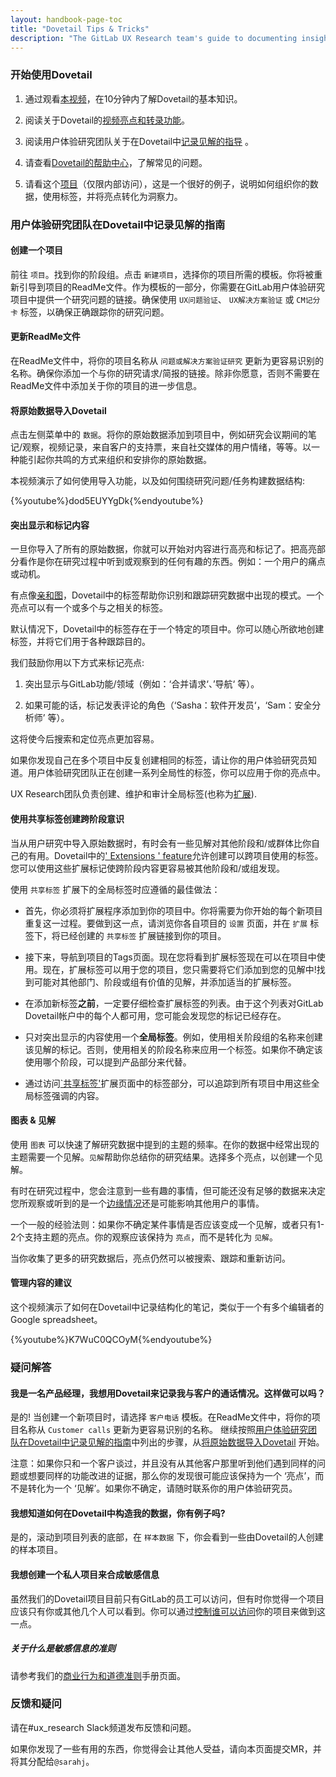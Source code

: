 ```yaml
---
layout: handbook-page-toc
title: "Dovetail Tips & Tricks"
description: "The GitLab UX Research team's guide to documenting insights in Dovetail"
---
```



### 开始使用Dovetail

1. 通过观看[本视频](https://dovetailapp.com/help/videos/getting-started-with-dovetail/)，在10分钟内了解Dovetail的基本知识。

1. 阅读关于Dovetail的[视频亮点和转录功能](https://dovetailapp.com/features/video-audio-transcription-for-research/)。

1. 阅读用户体验研究团队关于在Dovetail中[记录见解的指导](/handbook/engineering/ux/dovetail/#the-ux-research-teams-guide-to-documenting-insights-in-dovetail) 。

1. 请查看[Dovetail的帮助中心](https://dovetailapp.com/help/)，了解常见的问题。 

1. 请看这个[项目](https://dovetailapp.com/projects/7fa7fb97-1c9e-41ab-ad3a-55a32987b048/readme)（仅限内部访问），这是一个很好的例子，说明如何组织你的数据，使用标签，并将亮点转化为洞察力。

### 用户体验研究团队在Dovetail中记录见解的指南

#### 创建一个项目
前往 `项目`。找到你的阶段组。点击 `新建项目`，选择你的项目所需的模板。你将被重新引导到项目的ReadMe文件。作为模板的一部分，你需要在GitLab用户体验研究项目中提供一个研究问题的链接。确保使用 `UX问题验证`、 `UX解决方案验证` 或 `CM记分卡` 标签，以确保正确跟踪你的研究问题。


####  更新ReadMe文件
在ReadMe文件中，将你的项目名称从 `问题或解决方案验证研究` 更新为更容易识别的名称。确保你添加一个与你的研究请求/简报的链接。除非你愿意，否则不需要在ReadMe文件中添加关于你的项目的进一步信息。

#### 将原始数据导入Dovetail
点击左侧菜单中的 `数据`。将你的原始数据添加到项目中，例如研究会议期间的笔记/观察，视频记录，来自客户的支持票，来自社交媒体的用户情绪，等等。以一种能引起你共鸣的方式来组织和安排你的原始数据。

本视频演示了如何使用导入功能，以及如何围绕研究问题/任务构建数据结构:

{%youtube%}dod5EUYYgDk{%endyoutube%}

#### 突出显示和标记内容
一旦你导入了所有的原始数据，你就可以开始对内容进行高亮和标记了。把高亮部分看作是你在研究过程中听到或观察到的任何有趣的东西。例如：一个用户的痛点或动机。

有点像[亲和图](https://en.wikipedia.org/wiki/Affinity_diagram)，Dovetail中的标签帮助你识别和跟踪研究数据中出现的模式。一个亮点可以有一个或多个与之相关的标签。

默认情况下，Dovetail中的标签存在于一个特定的项目中。你可以随心所欲地创建标签，并将它们用于各种跟踪目的。 

我们鼓励你用以下方式来标记亮点:

1. 突出显示与GitLab功能/领域（例如：‘合并请求‘、’导航‘ 等）。

1. 如果可能的话，标记发表评论的角色（‘Sasha：软件开发员‘，‘Sam：安全分析师’ 等）。 

这将使今后搜索和定位亮点更加容易。

如果你发现自己在多个项目中反复创建相同的标签，请让你的用户体验研究员知道。用户体验研究团队正在创建一系列全局性的标签，你可以应用于你的亮点中。

UX Research团队负责创建、维护和审计全局标签(也称为[扩展](https://dovetailapp.com/help/organize-your-data/migrate-to-extension/)). 

#### 使用共享标签创建跨阶段意识
当从用户研究中导入原始数据时，有时会有一些见解对其他阶段和/或群体比你自己的有用。Dovetail中的[' Extensions ' feature](https://dovetailapp.com/blog/extensions/)允许创建可以跨项目使用的标签。您可以使用这些扩展标记使跨阶段内容更容易被其他阶段和/或组发现。

使用 `共享标签` 扩展下的全局标签时应遵循的最佳做法：

* 首先，你必须将扩展程序添加到你的项目中。你将需要为你开始的每个新项目重复这一过程。要做到这一点，请浏览你各自项目的 `设置` 页面，并在 `扩展` 标签下，将已经创建的 `共享标签` 扩展链接到你的项目。 

* 接下来，导航到项目的Tags页面。现在您将看到扩展标签现在可以在项目中使用。现在，扩展标签可以用于您的项目，您只需要将它们添加到您的见解中!找到可能对其他部门、阶段或组有价值的见解，并添加适当的扩展标签。

* 在添加新标签**之前**，一定要仔细检查扩展标签的列表。由于这个列表对GitLab Dovetail帐户中的每个人都可用，您可能会发现您的标记已经存在。

* 只对突出显示的内容使用一个**全局标签**。例如，使用相关阶段组的名称来创建该见解的标记。否则，使用相关的阶段名称来应用一个标签。如果你不确定该使用哪个阶段，可以提到产品部分来代替。 

* 通过访问[`共享标签'](https://dovetailapp.com/extensions/ca949f13-ef23-44c7-9a46-dbdbc10f9739/tags/b/c5265347-0f70-4691-a3de-c6373d82b4d9)扩展页面中的标签部分，可以追踪到所有项目中用这些全局标签强调的内容。

#### 图表 & 见解
使用 `图表` 可以快速了解研究数据中提到的主题的频率。在你的数据中经常出现的主题需要一个见解。`见解`帮助你总结你的研究结果。选择多个亮点，以创建一个见解。 

有时在研究过程中，您会注意到一些有趣的事情，但可能还没有足够的数据来决定您所观察或听到的是一个[边缘情况](https://en.wikipedia.org/wiki/Edge_case)还是可能影响其他用户的事情。

一个一般的经验法则：如果你不确定某件事情是否应该变成一个见解，或者只有1-2个支持主题的亮点。你的观察应该保持为 `亮点`，而不是转化为 `见解`。

当你收集了更多的研究数据后，亮点仍然可以被搜索、跟踪和重新访问。

#### 管理内容的建议
这个视频演示了如何在Dovetail中记录结构化的笔记，类似于一个有多个编辑者的Google spreadsheet。

{%youtube%}K7WuC0QCOyM{%endyoutube%}

### 疑问解答

#### 我是一名产品经理，我想用Dovetail来记录我与客户的通话情况。这样做可以吗？

是的! 当创建一个新项目时，请选择 `客户电话` 模板。在ReadMe文件中，将你的项目名称从 `Customer calls` 更新为更容易识别的名称。 继续按照[用户体验研究团队在Dovetail中记录见解的指南](/handbook/engineering/ux/dovetail/#the-ux-research-teams-guide-to-documenting-insights-in-dovetail)中列出的步骤，从[将原始数据导入Dovetail](/handbook/engineering/ux/dovetail/index.html#importing-raw-data-into-dovetail) 开始。

注意：如果你只和一个客户谈过，并且没有从其他客户那里听到他们遇到同样的问题或想要同样的功能改进的证据，那么你的发现很可能应该保持为一个 ‘亮点’，而不是转化为一个 ‘见解’。如果你不确定，请随时联系你的用户体验研究员。

#### 我想知道如何在Dovetail中构造我的数据，你有例子吗?

是的，滚动到项目列表的底部，在 `样本数据` 下，你会看到一些由Dovetail的人创建的样本项目。

#### 我想创建一个私人项目来合成敏感信息

虽然我们的Dovetail项目目前只有GitLab的员工可以访问，但有时你觉得一个项目应该只有你或其他几个人可以看到。你可以通过[控制谁可以访问](https://dovetailapp.com/blog/2018/access-controls/)你的项目来做到这一点。

##### 关于什么是敏感信息的准则

请参考我们的[商业行为和道德准则](/handbook/legal/gitlab-code-of-business-conduct-and-ethics/#v-confidentiality-and-corporate-assets-and-corporate-opportunities)手册页面。

### 反馈和疑问

请在#ux_research Slack频道发布反馈和问题。

如果你发现了一些有用的东西，你觉得会让其他人受益，请向本页面提交MR，并将其分配给`@sarahj`。
